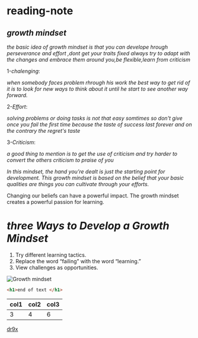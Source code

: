 # reading-note
## ***growth mindset***

*the basic idea of growth mindset is that you can develope hrough perseverance and effort ,dont get your traits fixed always try to adapt with the changes and embrace them around you,be flexible,learn from criticism*

1-*chalenging*:

*when somebody faces problem rhrough his work the best way to get rid of it is to look for new ways to think about it until he start to see another way forward.*

2-*Effort*:

*solving problems or doing tasks is not that easy somtimes so don't give once you fail the first time because the taste of success last forever and on the contrary the regret's taste*

3-*Criticism*:

*a good thing to mention is to get the use of criticism and try harder to convert the others criticism to praise of you*


 *In this mindset, the hand you’re dealt is just the starting point for development. This growth mindset is based on the belief that your basic qualities are things you can cultivate through your efforts.*

Changing our beliefs can have a powerful impact. The growth mindset creates a powerful passion for learning.

# *three Ways to Develop a Growth Mindset* 
1. Try different learning tactics.
1. Replace the word “failing” with the word “learning.”
1. View challenges as opportunities.

![Growth mindset](https://image.shutterstock.com/image-illustration/big-head-human-think-growth-260nw-1666451368.jpg) 

```html
<h1>end of text </h1>

```
|col1|col2|col3|
|----|----|----|
|3|4|6|
[dr9x](dr9x)
